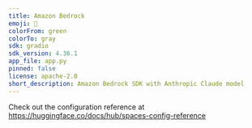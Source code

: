 ```yaml
---
title: Amazon Bedrock
emoji: 🚀
colorFrom: green
colorTo: gray
sdk: gradio
sdk_version: 4.36.1
app_file: app.py
pinned: false
license: apache-2.0
short_description: Amazon Bedrock SDK with Anthropic Claude model
---
```


Check out the configuration reference at https://huggingface.co/docs/hub/spaces-config-reference
